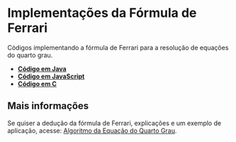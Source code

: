 # Implementações da Fórmula de Ferrari
Códigos implementando a fórmula de Ferrari para a resolução de equações do quarto grau.

* [**Código em Java**](/Java/Ferrari.java)
* [**Código em JavaScript**](/JavaScript/Ferrari.js)
* [**Código em C**](/C/Ferrari.c)
## Mais informações
Se quiser a dedução da fórmula de Ferrari, explicações e um exemplo de aplicação, acesse: [Algoritmo da Equação do Quarto Grau](https://www.blogcyberini.com/2018/06/algoritmo-equacao-quarto-grau.html).
